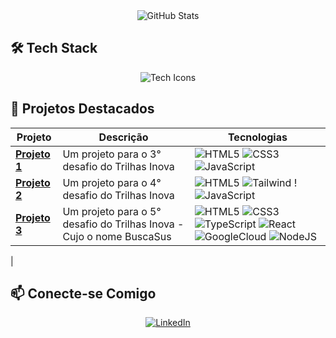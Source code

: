 
<div align="center">
  <img src="https://github-readme-stats.vercel.app/api?username=Pytwer&hide_avatar=true&show_icons=false&theme=radical&hide_border=true&bg_color=0d1117&title_color=58A6FF&icon_color=58A6FF&text_color=8B949E" alt="GitHub Stats" />
</div>

## **🛠 Tech Stack**  

<div align="center">
  <img src="https://skillicons.dev/icons?i=html,css,js,python,mysql,cpp,figma,git,github,vscode" alt="Tech Icons" />
</div>

## **🚀 Projetos Destacados**  

| Projeto | Descrição | Tecnologias |  
|---------|-----------|-------------|  
| **[Projeto 1](https://desafio3-neon.vercel.app/)** | Um projeto para o 3° desafio do Trilhas Inova | ![HTML5](https://img.shields.io/badge/HTML5-E34F26?style=for-the-badge&logo=html5&logoColor=white) ![CSS3](https://img.shields.io/badge/-CSS3-1572B6?style=flat&logo=css3&logoColor=white)![JavaScript](https://img.shields.io/badge/JavaScript-F7DF1E?style=for-the-badge&logo=javascript&logoColor=black) |  
 **[Projeto 2](https://ticsnaeducacao.vercel.app/pages/landingpage/index.html)** | Um projeto para o 4° desafio do Trilhas Inova | ![HTML5](https://img.shields.io/badge/HTML5-E34F26?style=for-the-badge&logo=html5&logoColor=white) ![Tailwind](https://img.shields.io/badge/tailwindcss-%2338B2AC.svg?style=for-the-badge&logo=tailwind-css&logoColor=white) !![JavaScript](https://img.shields.io/badge/JavaScript-F7DF1E?style=for-the-badge&logo=javascript&logoColor=black) |  
 **[Projeto 3](https://buscasusma-7pgtj8a5d-pytwers-projects.vercel.app/)** | Um projeto para o 5° desafio do Trilhas Inova - Cujo o nome BuscaSus|![HTML5](https://img.shields.io/badge/HTML5-E34F26?style=for-the-badge&logo=html5&logoColor=white) ![CSS3](https://img.shields.io/badge/-CSS3-1572B6?style=flat&logo=css3&logoColor=white) ![TypeScript](https://img.shields.io/badge/TypeScript-007ACC?style=for-the-badge&logo=typescript&logoColor=white) ![React](https://img.shields.io/badge/React-20232A?style=for-the-badge&logo=react&logoColor=61DAFB) ![GoogleCloud](https://img.shields.io/badge/GoogleCloud-%234285F4.svg?style=for-the-badge&logo=google-cloud&logoColor=white) ![NodeJS](https://img.shields.io/badge/node.js-6DA55F?style=for-the-badge&logo=node.js&logoColor=white)
 |  




## **📫 Conecte-se Comigo**  

<div align="center">
  <a href="www.linkedin.com/in/pytwerdev">
    <img src="https://skillicons.dev/icons?i=linkedin" alt="LinkedIn"/>
  </a>
</div>
